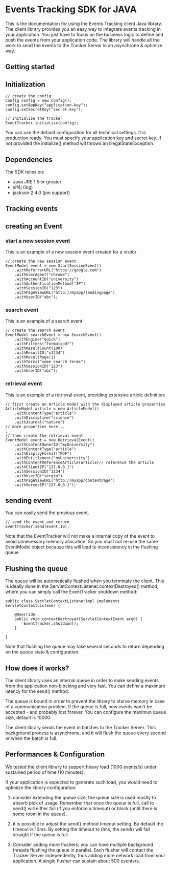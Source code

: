 Events Tracking SDK for JAVA
============================

This is the documentation for using the Events Tracking client Java library. 
The client library provides you an easy way to integrate events tracking in your application.
You just have to focus on the business logic to define and push the events from your application code.
The library will handle all the work to send the events to the Tracker Server in an asynchrone & optimize way.

Getting started
---------------

## Initialization

```
// create the config
Config config = new Config();
config.setAppKey("application-key");
config.setSecretKey("secret-key");

// initialize the tracker
EventTracker.initialize(config);
```
You can use the default configuration for all technical settings. It is production ready.
You must specify your application key and secret key. If not provided the initialize() method wil throws an IllegalStateException.

## Dependencies

The SDK relies on:

* Java JRE 1.5 or greater
* slf4j (log)
* jackson 2.4.0 (jon support)

Tracking events
---------------

## creating an Event

### start a new session event

This is an example of a new session event created for a visitor

```
// create the new session event
EventModel event = new StartSessionEvent()
    .withReferrerURL("https://google.com")
    .withUserAgent("chrome")
    .withAccountID("university")
    .withAuthenticationMethod("IP")
    .withSessionID("123")
    .withPageViewURL("http://myapp/landingpage")
    .withUserID("abc");
```

### search event

This is an example of a search event

```
// create the search event
EventModel searchEvent = new SearchEvent()
    .withEngine("quick")
    .withFilters("format=pdf")
    .withResultCount(100)
    .withResultID("x1234")
    .withResultPage(1)
    .withTerms("some search terms")
    .withSessionID("123")
    .withUserID("abc");
```

### retrieval event

This is an exemple of a retrieval event, providing extensive article definition:

```
// first create an Article model with the displayed article properties
ArticleModel article = new ArticleModel()
	.withContentType("article")
	.withDiscipline("science")
	.withJournal("nature")
// more properties here...
;
// then create the retrieval event
EventModel event = new RetrievalEvent()
	.withContentOwnerID("myUniversity")
	.withContentType("article")
	.withDisplayFormat("PDF")
	.withEntitlement("myUnivertsity")
	.withContentReferenceArticle(article)// reference the article
	.withClientIP("127.0.0.1")
	.withSessionID("1234")
	.withUserID("sergio")
	.withPageViewURL("http://myapp/contentPage")
	.withServerIP("127.0.0.1");
```

## sending event

You can easily send the previous event.

```
// send the event and return
EventTracker.send(event,10);
```

Note that the EventTracker will not make a internal copy of the event to avoid unnecessary memory allocation.
So you must not re-use the same EventModel object because this will lead to inconsistency in the flushing queue.

Flushing the queue
------------------

The queue will be automatically flushed when you terminate the client.
This is ideally done in the ServletContextListener.contextDestroyed() method, where you can simply call the EventTracker shutdown method:

```
public class ServletContextListenerImpl implements ServletContextListener {

    @Override
    public void contextDestroyed(ServletContextEvent arg0) {
    	EventTracker.shutdown();
    }

}
```

Note that flushing the queue may take several seconds to return depending on the queue state & configuration.

How does it works?
------------------

The client library uses an internal queue in order to make sending events from the application non-blocking and very fast.
You can define a maximum latency for the send() method.

The queue is bound in order to prevent the library to starve memory in case of a communication problem.
If the queue is full, new events won't be accepted - and probably lost forever. 
You can configure the maximun queue size, default is 10000.

The client library sends the event in batches to the Tracker Server. 
This background process is asynchrone, and it will flush the queue every second or when the batch is full.

Performances & Configuration
----------------------------

We tested the client library to support heavy load (1000 events/s) under sustained period of time (10 minutes).

If your application is expected to generate such load, you would need to optimize the library configuration:

1. consider extending the queue size; the queue size is used mostly to absorb pick of usage. 
Remember that once the queue is full, call to send() will either fail (if you enforce a timeout) or block (until there is some room in the queue).

2. it is possible to adjust the send() method timeout setting. By default the timeout is 10ms. 
By setting the timeout to 0ms, the send() will fail straight if the queue is full.

3. Consider adding more flushers; you can have multiple background threads flushing the queue in parallel.
Each flusher will contact the Tracker Server independently, thus adding more network load from your application.
A single flusher can sustain about 500 events/s.
